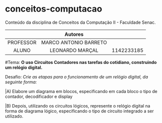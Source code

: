 # conceitos-computacao
Conteúdo da disciplina de Conceitos da Computação II - Faculdade Senac.

|   | Autores |  |
| :---: | :-: | :-----------: |
| PROFESSOR | MARCO ANTONIO BARRETO | 
| ALUNO | LEONARDO MARÇAL | 1142233185 | 


#Tema: **O uso Circuitos Contadores nas tarefas do cotidiano, construindo um relógio digital.**

Desafio: *Crie as etapas para o funcionamento de um relógio digital, da seguinte forma:*

|A) Elabore um diagrama em blocos, especificando em cada bloco o tipo
de contador, decodificador e display

|B) Depois, utilizando os circuitos lógicos, represente o relógio digital na
forma de diagrama lógico, especificando o tipo de circuito integrado a
ser utilizado.
